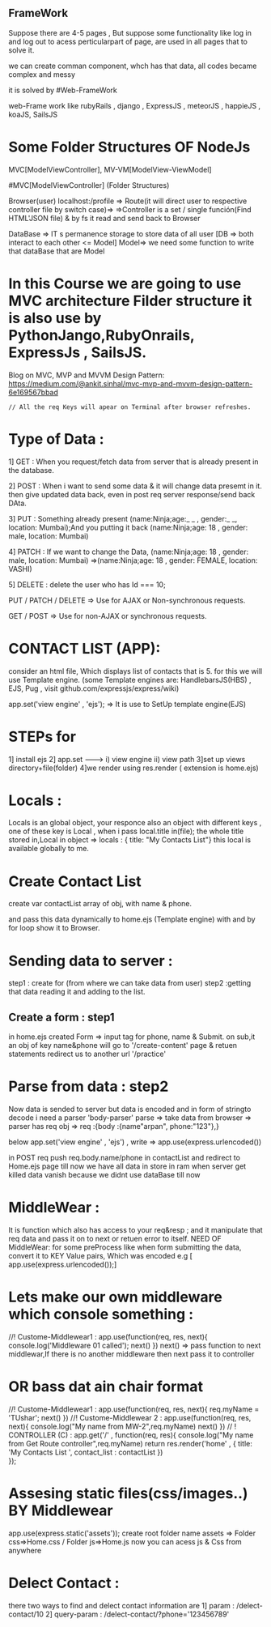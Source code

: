 ## FrameWork

Suppose there are 4-5 pages , But suppose some functionality like log in and log out to acess perticularpart of page,
are used in all pages that to solve it.

we can create comman component, whch has that data, all codes became complex and messy 

it is solved by  #Web-FrameWork

web-Frame work like rubyRails , django , ExpressJS , meteorJS , happieJS , koaJS, SailsJS

# Some Folder Structures OF NodeJs
MVC[ModelViewController], MV-VM[ModelView-ViewModel]

#MVC[ModelViewController] (Folder Structures)

Browser(user) localhost:/profile => Route(it will direct user to respective controller file by switch case)=>
=>Controller is a set / single función(Find HTML'JSON file) & by fs it read and send  back to Browser 

DataBase => IT s permanence storage to store data of all user
        [DB => both interact to each other <= Model]
Model=> we need some function to write that dataBase that are Model


# In this Course we are going to use MVC architecture Filder structure it is also use by PythonJango,RubyOnrails, ExpressJs , SailsJS.

Blog on MVC, MVP and MVVM Design Pattern: https://medium.com/@ankit.sinhal/mvc-mvp-and-mvvm-design-pattern-6e169567bbad


    // All the req Keys will apear on Terminal after browser refreshes.

# Type of Data :

1] GET : When you request/fetch data from server that is already present in the database.

2] POST : When i want to send some data & it will change data presemt in it. then give updated data back,
                even in post req server response/send back DAta.

3] PUT : Something already present (name:Ninja;age:_ _ , gender:_ _, location: Mumbai);And you putting it back
                (name:Ninja;age: 18 , gender: male, location: Mumbai)

4] PATCH : If we want to change the Data,
(name:Ninja;age: 18 , gender: male, location: Mumbai) =>(name:Ninja;age: 18 , gender: FEMALE, location: VASHI)

5] DELETE : delete the user who has Id === 10;


PUT / PATCH / DELETE => Use for AJAX or Non-synchronous requests.

GET / POST => Use for non-AJAX or synchronous requests.

# CONTACT LIST (APP):
consider an html file, Which  displays  list of contacts that is 5.
for this we will use Template engine.
(some Template engines are: HandlebarsJS(HBS) , EJS, Pug , visit github.com/expressjs/express/wiki)

app.set('view engine' , 'ejs'); => It is use to SetUp template engine(EJS)

# STEPs for 
1] install ejs
2] app.set ---> i) view engine ii) view path
3]set up views directory+file(folder)
4]we render using res.render ( extension is home.ejs)


# Locals :
Locals is an global object, your responce also an object with different keys , 
one of these key is Local , when i pass local.title in(file);
the whole title stored in,Local in object => locals : { title: "My Contacts List"}
this local is available globally to me.


# Create Contact List
create var contactList array of obj, with name & phone.

and pass this data dynamically to home.ejs (Template engine) with and by for loop show it to Browser.

# Sending data to server :
step1 : create for (from where we can take data from user)
step2 :getting that data reading it and adding to the list.

## Create a form : step1
in home.ejs created Form => input tag for phone, name & Submit.
on sub,it an obj of key name&phone will go to '/create-content' page & retuen statements redirect us to another url '/practice'

# Parse from data : step2
Now data is sended to server but  data is encoded and in form of stringto decode i need a parser 'body-parser'
parse => take data from browser => parser has req obj => req :{body :{name"arpan", phone:"123"},}

below app.set('view engine' , 'ejs') , write => app.use(express.urlencoded())

in POST req push req.body.name/phone in contactList and redirect to Home.ejs page
till now we have all data in store in ram when server get killed data vanish because we didnt use dataBase till now

# MiddleWear : 
It is function which also has access to your req&resp ; and it manipulate that req data and pass it on to next or retuen error to itself.
NEED OF MiddleWear:
for some preProcess like when form submitting the data, convert it to KEY Value pairs, Which was encoded 
e.g [ app.use(express.urlencoded());]

# Lets make our own middleware which console something :
//! Custome-Middlewear1 :
app.use(function(req, res, next){
    console.log('Middleware 01 called');
    next()
})
next() => pass function to next middlewar,If there is no another middleware then next pass it to controller

# OR bass dat ain chair format
//! Custome-Middlewear1 :
app.use(function(req, res, next){
    req.myName =  'TUshar';
    next()
})
//! Custome-Middlewear 2 :
app.use(function(req, res, next){
    console.log("My name from MW-2",req.myName)
    next()
})
// ! CONTROLLER (C) :
app.get('/' , function(req, res){
    console.log("My name from Get Route controller",req.myName)
    return res.render('home' , {
                    title: 'My Contacts List ',
                    contact_list : contactList
                })       
});


# Assesing static files(css/images..) BY Middlewear 
app.use(express.static('assets'));
create root folder name assets => Folder css=>Home.css / Folder js=>Home.js
now you can acess js & Css from anywhere


# Delect Contact :
there two ways to find and delect contact information are 
1] param : /delect-contact/10
2] query-param : /delect-contact/?phone='123456789'